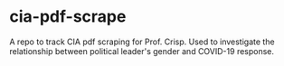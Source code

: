 # cia-pdf-scrape
 
A repo to track CIA pdf scraping for Prof. Crisp. Used to investigate the relationship between political leader's gender and COVID-19 response.
